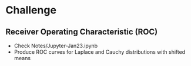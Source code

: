 # Challenge

## Receiver Operating Characteristic (ROC)

* Check Notes/Jupyter-Jan23.ipynb 
* Produce ROC curves for Laplace and Cauchy distributions with shifted means
